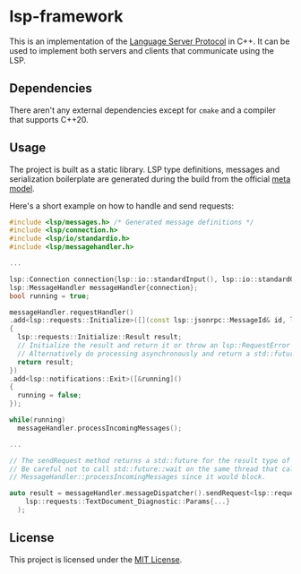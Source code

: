 # lsp-framework

This is an implementation of the [Language Server Protocol](https://microsoft.github.io/language-server-protocol/specifications/lsp/3.17/specification/) in C++. It can be used to implement both servers and clients that communicate using the LSP.

## Dependencies

There aren't any external dependencies except for `cmake` and a compiler that supports C++20.

## Usage

The project is built as a static library. LSP type definitions, messages and serialization boilerplate are generated during the build from the official [meta model](https://github.com/microsoft/language-server-protocol/blob/gh-pages/_specifications/lsp/3.17/metaModel/metaModel.json).  
  
Here's a short example on how to handle and send requests:

```cpp
#include <lsp/messages.h> /* Generated message definitions */
#include <lsp/connection.h>
#include <lsp/io/standardio.h>
#include <lsp/messagehandler.h>

...

lsp::Connection connection{lsp::io::standardInput(), lsp::io::standardOutput()};
lsp::MessageHandler messageHandler{connection};
bool running = true;

messageHandler.requestHandler()
.add<lsp::requests::Initialize>([](const lsp::jsonrpc::MessageId& id, lsp::requests::Initialize::Params&& params)
{
  lsp::requests::Initialize::Result result;
  // Initialize the result and return it or throw an lsp::RequestError if there was a problem
  // Alternatively do processing asynchronously and return a std::future here
  return result;
})
.add<lsp::notifications::Exit>([&running]()
{
  running = false;
});

while(running)
  messageHandler.processIncomingMessages();

...
```

```cpp
// The sendRequest method returns a std::future for the result type of the message.
// Be careful not to call std::future::wait on the same thread that calls
// MessageHandler::processIncomingMessages since it would block.

auto result = messageHandler.messageDispatcher().sendRequest<lsp::requests::TextDocument_Diagnostic>(
    lsp::requests::TextDocument_Diagnostic::Params{...}
  );

```

## License

This project is licensed under the [MIT License](LICENSE).
